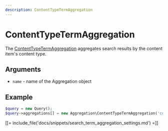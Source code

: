 ```yaml
---
description: ContentTypeTermAggregation
---
```


# ContentTypeTermAggregation

The [ContentTypeTermAggregation](/api/php_api/php_api_reference/classes/Ibexa-Contracts-Core-Repository-Values-Content-Query-Aggregation-ContentTypeTermAggregation.html) aggregates search results by the content item's content type.

## Arguments

- `name` - name of the Aggregation object

## Example

``` php
$query = new Query();
$query->aggregations[] = new Aggregation\ContentTypeTermAggregation('content_type');
```

[[= include_file('docs/snippets/search_term_aggregation_settings.md') =]]
